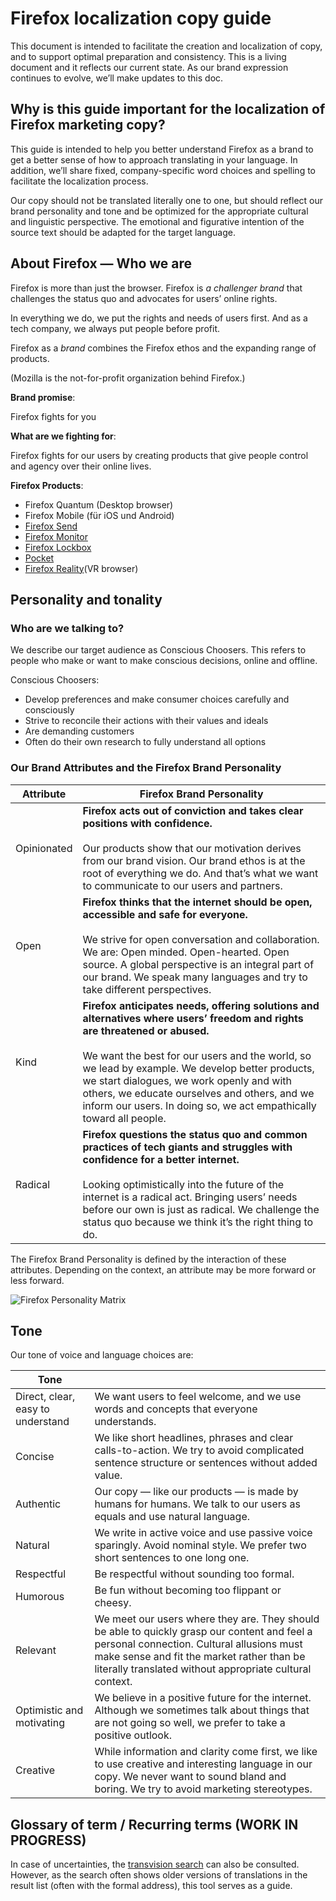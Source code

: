 # Firefox localization copy guide

This document is intended to facilitate the creation and localization of copy, and to support optimal preparation and consistency. This is a living document and it reflects our current state. As our brand expression continues to evolve, we’ll make updates to this doc.

## Why is this guide important for the localization of Firefox marketing copy?

This guide is intended to help you better understand Firefox as a brand to get a better sense of how to approach translating in your language. In addition, we’ll share fixed, company-specific word choices and spelling to facilitate the localization process.

Our copy should not be translated literally one to one, but should reflect our brand personality and tone and be optimized for the appropriate cultural and linguistic perspective. The emotional and figurative intention of the source text should be adapted for the target language.

## About Firefox — Who we are

Firefox is more than just the browser. Firefox is _a challenger brand_ that challenges the status quo and advocates for users’ online rights.

In everything we do, we put the rights and needs of users first. And as a tech company, we always put people before profit.

Firefox as a _brand_ combines the Firefox ethos and the expanding range of products.

(Mozilla is the not-for-profit organization behind Firefox.)

**Brand promise**:

Firefox fights for you

**What are we fighting for**:

Firefox fights for our users by creating products that give people control and agency over their online lives.

**Firefox Products**:

* Firefox Quantum (Desktop browser)
* Firefox Mobile (für iOS und Android)
* [Firefox Send](https://send.firefox.com/)
* [Firefox Monitor](https://monitor.firefox.com/)
* [Firefox Lockbox](https://lockbox.firefox.com/)
* [Pocket](https://play.google.com/store/apps/)
* [Firefox Reality](https://mixedreality.mozilla.org/firefox-reality/)(VR browser)

## Personality and tonality

### Who are we talking to?

We describe our target audience as Conscious Choosers. This refers to people who make or want to make conscious decisions, online and offline.

Conscious Choosers:

* Develop preferences and make consumer choices carefully and consciously
* Strive to reconcile their actions with their values and ideals
* Are demanding customers
* Often do their own research to fully understand all options

### Our Brand Attributes and the Firefox Brand Personality

| **Attribute** | **Firefox Brand Personality** |
| --- | --- |
| Opinionated | **Firefox acts out of conviction and takes clear positions with confidence.**<br><br>Our products show that our motivation derives from our brand vision. Our brand ethos is at the root of everything we do. And that’s what we want to communicate to our users and partners.|
| Open | **Firefox thinks that the internet should be open, accessible and safe for everyone.**<br><br>We strive for open conversation and collaboration. We are: Open minded. Open-hearted. Open source. A global perspective is an integral part of our brand. We speak many languages and try to take different perspectives.|
| Kind | **Firefox anticipates needs, offering solutions and alternatives where users’ freedom and rights are threatened or abused.**<br><br>We want the best for our users and the world, so we lead by example. We develop better products, we start dialogues, we work openly and with others, we educate ourselves and others, and we inform our users. In doing so, we act empathically toward all people.|
| Radical | **Firefox questions the status quo and common practices of tech giants and struggles with confidence for a better internet.**<br><br>Looking optimistically into the future of the internet is a radical act. Bringing users’ needs before our own is just as radical. We challenge the status quo because we think it’s the right thing to do.|

The Firefox Brand Personality is defined by the interaction of these attributes. Depending on the context, an attribute may be more forward or less forward.

![Firefox Personality Matrix](/images/firefox_marketing/firefox_personality-en.png)

## Tone

Our tone of voice and language choices are:

| Tone | |
| --- | --- |
| Direct, clear, easy to understand | We want users to feel welcome, and we use words and concepts that everyone understands.|
| Concise | We like short headlines, phrases and clear calls-to-action.  We try to avoid complicated sentence structure or sentences without added value.|
| Authentic | Our copy — like our products — is made by humans for humans. We talk to our users as equals and use natural language.|
| Natural | We write in active voice and use passive voice sparingly. Avoid nominal style. We prefer two short sentences to one long one.|
| Respectful | Be respectful without sounding too formal.|
| Humorous | Be fun without becoming too flippant or cheesy.|
| Relevant | We meet our users where they are. They should be able to quickly grasp our content and feel a personal connection. Cultural allusions must make sense and fit the market rather than be literally translated without appropriate cultural context.|
| Optimistic and motivating | We believe in a positive future for the internet. Although we sometimes talk about things that are not going so well, we prefer to take a positive outlook.|
| Creative | While information and clarity come first, we like to use creative and interesting language in our copy. We never want to sound bland and boring. We try to avoid marketing stereotypes.|

## Glossary of term / Recurring terms (WORK IN PROGRESS)

In case of uncertainties, the [transvision search](https://transvision.mozfr.org/) can also be consulted. However, as the search often shows older versions of translations in the result list (often with the formal address), this tool serves as a guide.
